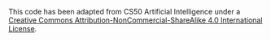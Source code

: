 This code has been adapted from CS50 Artificial Intelligence under a [Creative Commons Attribution-NonCommercial-ShareAlike 4.0 International License](https://cs50.harvard.edu/ai/2024/license/). 
